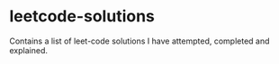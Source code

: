 # leetcode-solutions
Contains a list of leet-code solutions I have attempted, completed and explained.
